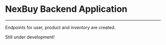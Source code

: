 # NexBuy Backend Application
___

Endpoints for user, product and inventory are created.

Still under development!
